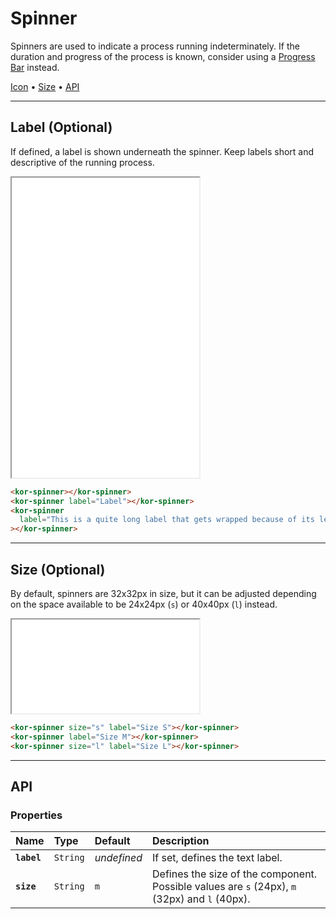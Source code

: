 # Spinner

Spinners are used to indicate a process running indeterminately. If the duration and progress of the process is known, consider using a [Progress Bar](components/progress-bar) instead.

[Icon](<components/spinner#icon-(optional)>) • [Size](<components/spinner#size-(optional)>) • [API](components/spinner#api)

---

## Label (Optional)

If defined, a label is shown underneath the spinner. Keep labels short and descriptive of the running process.

<iframe src="./assets/docs/components/spinner/label.html" height="480px"></iframe>

```html
<kor-spinner></kor-spinner>
<kor-spinner label="Label"></kor-spinner>
<kor-spinner
  label="This is a quite long label that gets wrapped because of its length"
></kor-spinner>
```

---

## Size (Optional)

By default, spinners are 32x32px in size, but it can be adjusted depending on the space available to be 24x24px (`s`) or 40x40px (`l`) instead.

<iframe src="./assets/docs/components/spinner/size.html"></iframe>

```html
<kor-spinner size="s" label="Size S"></kor-spinner>
<kor-spinner label="Size M"></kor-spinner>
<kor-spinner size="l" label="Size L"></kor-spinner>
```

---

## API

### Properties

| Name        | Type     | Default     | Description                                                                                   |
| :---------- | :------- | :---------- | :-------------------------------------------------------------------------------------------- |
| **`label`** | `String` | _undefined_ | If set, defines the text label.                                                               |
| **`size`**  | `String` | `m`         | Defines the size of the component. Possible values are `s` (24px), `m` (32px) and `l` (40px). |
